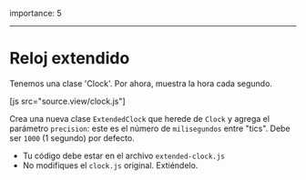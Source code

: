 importance: 5

---

# Reloj extendido

Tenemos una clase 'Clock'. Por ahora, muestra la hora cada segundo.


[js src="source.view/clock.js"]

Crea una nueva clase `ExtendedClock` que herede de `Clock` y agrega el parámetro `precision`: este es el número de `milisegundos` entre "tics". Debe ser `1000` (1 segundo) por defecto.

- Tu código debe estar en el archivo `extended-clock.js`
- No modifiques el `clock.js` original. Extiéndelo.
